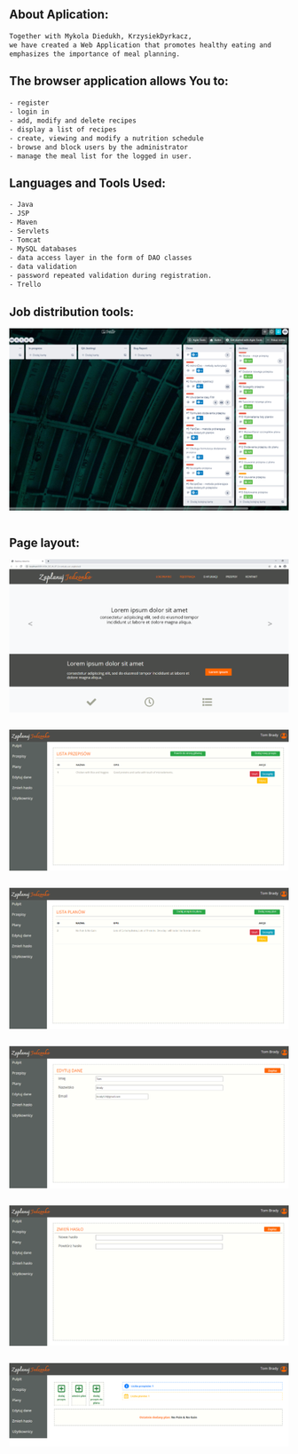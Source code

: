 ## About Aplication:

````
Together with Mykola Diedukh, KrzysiekDyrkacz, 
we have created a Web Application that promotes healthy eating and emphasizes the importance of meal planning.
````
## The browser application allows You to:

````
- register
- login in
- add, modify and delete recipes
- display a list of recipes
- create, viewing and modify a nutrition schedule
- browse and block users by the administrator
- manage the meal list for the logged in user.
````
## Languages and Tools Used:

````
- Java
- JSP
- Maven 
- Servlets
- Tomcat
- MySQL databases
- data access layer in the form of DAO classes
- data validation
- password repeated validation during registration.
- Trello
````
## Job distribution tools:

![Screenshot](readme-img/trello.png)
````
````
## Page layout:

![Screenshot](readme-img/startowa.png)
````
````
![Screenshot](readme-img/przepisy.png)
````
````
![Screenshot](readme-img/plany.png)
````
````
![Screenshot](readme-img/dataEdit.png)
````
````
![Screenshot](readme-img/passwordedit.png)
````
````
![Screenshot](readme-img/all.png)

